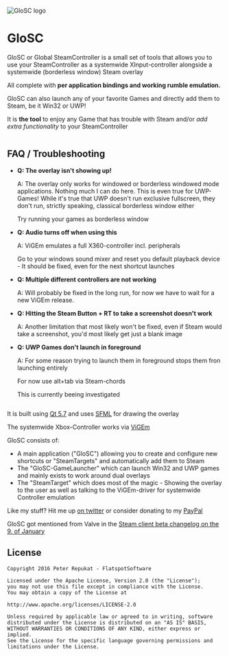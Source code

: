 ![GloSC logo](https://github.com/Alia5/GloSC/blob/master/GloSC_Icon_small.png?raw=true "GloSC logo")

# GloSC

GloSC or Global SteamController is a small set of tools that allows you to use your SteamController as a systemwide XInput-controller alongside a systemwide (borderless window) Steam overlay

All complete with **per application bindings and working rumble emulation.**

GloSC can also launch any of your favorite Games and directly add them to Steam, be it Win32 or UWP!

It is **the tool** to enjoy any Game that has trouble with Steam and/or *add extra functionality* to your SteamController

```
```

## FAQ / Troubleshooting

* **Q: The overlay isn't showing up!**

  A: The overlay only works for windowed or borderless windowed mode applications. Nothing much I can do here.
     This is even true for UWP-Games! While it's true that UWP doesn't run exclusive fullscreen, they don't run, strictly speaking, classical borderless window either
     
     Try running your games as borderless window
     
* **Q: Audio turns off when using this**

  A: ViGEm emulates a full X360-controller incl. peripherals
  
  Go to your windows sound mixer and reset you default playback device - It should be fixed, even for the next shortcut launches

* **Q: Multiple different controllers are not working**

  A: Will probably be fixed in the long run, for now we have to wait for a new ViGEm release.

* **Q: Hitting the Steam Button + RT to take a screenshot doesn't work**

  A: Another limitation that most likely won't be fixed, even if Steam would take a screenshot, you'd most likely get just a blank image

* **Q: UWP Games don't launch in foreground**

  A: For some reason trying to launch them in foreground stops them fron launching entirely
  
     For now use alt+tab via Steam-chords
     
     This is currently beeing investigated
```
```

It is built using [Qt 5.7](https://www.qt.io/) and uses [SFML](http://www.sfml-dev.org/) for drawing the overlay

The systemwide Xbox-Controller works via [ViGEm](https://github.com/nefarius/ViGEm)

GloSC consists of:
 
 * A main application ("GloSC") allowing you to create and configure new shortcuts or "SteamTargets" and automatically add them to Steam
 * The "GloSC-GameLauncher" which can launch Win32 and UWP games and mainly exists to work around dual overlays
 * The "SteamTarget" which does most of the magic - Showing the overlay to the user as well as talking to the ViGEm-driver for systemwide Controller emulation

 
Like my stuff? Hit me up [on twitter](https://twitter.com/Flatspotpics) or consider donating to my [PayPal](https://www.paypal.me/Flatspotpics)

GloSC got mentioned from Valve in the [Steam client beta changelog on the 9. of January](https://twitter.com/flatspotpics/status/818697837055770624)


## License

```
Copyright 2016 Peter Repukat - FlatspotSoftware

Licensed under the Apache License, Version 2.0 (the "License");
you may not use this file except in compliance with the License.
You may obtain a copy of the License at

http://www.apache.org/licenses/LICENSE-2.0

Unless required by applicable law or agreed to in writing, software
distributed under the License is distributed on an "AS IS" BASIS,
WITHOUT WARRANTIES OR CONDITIONS OF ANY KIND, either express or implied.
See the License for the specific language governing permissions and
limitations under the License.
```
